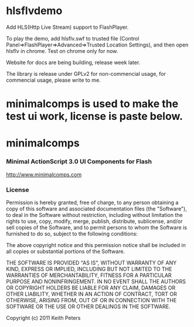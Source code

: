 hlsflvdemo
==========

Add HLS(Http Live Stream) support to FlashPlayer.

To play the demo, add hlsflv.swf to trusted file (Control Panel=>FlashPlayer=>Advanced=>Trusted Location Settings), and then open hlsflv in chrome. Test on chrome only for now.

Website for docs are being building, release week later.

The library is release under GPLv2 for non-commencial usage, for commencial usage, please write to me.
 
 minimalcomps is used to make the test ui work, license is paste below.
================================================
# minimalcomps
### Minimal ActionScript 3.0 UI Components for Flash
http://www.minimalcomps.com

### License
Permission is hereby granted, free of charge, to any person obtaining a copy
of this software and associated documentation files (the "Software"), to deal
in the Software without restriction, including without limitation the rights
to use, copy, modify, merge, publish, distribute, sublicense, and/or sell
copies of the Software, and to permit persons to whom the Software is
furnished to do so, subject to the following conditions:

The above copyright notice and this permission notice shall be included in
all copies or substantial portions of the Software.

THE SOFTWARE IS PROVIDED "AS IS", WITHOUT WARRANTY OF ANY KIND, EXPRESS OR
IMPLIED, INCLUDING BUT NOT LIMITED TO THE WARRANTIES OF MERCHANTABILITY,
FITNESS FOR A PARTICULAR PURPOSE AND NONINFRINGEMENT. IN NO EVENT SHALL THE
AUTHORS OR COPYRIGHT HOLDERS BE LIABLE FOR ANY CLAIM, DAMAGES OR OTHER
LIABILITY, WHETHER IN AN ACTION OF CONTRACT, TORT OR OTHERWISE, ARISING FROM,
OUT OF OR IN CONNECTION WITH THE SOFTWARE OR THE USE OR OTHER DEALINGS IN
THE SOFTWARE.
 
Copyright (c) 2011 Keith Peters